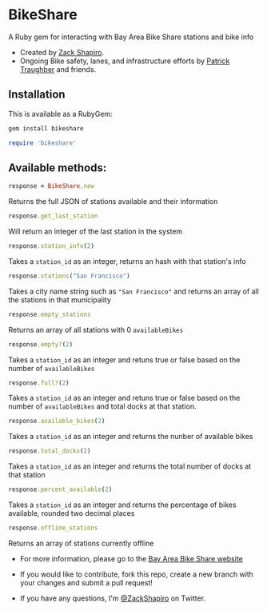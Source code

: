# BikeShare
A Ruby gem for interacting with Bay Area Bike Share stations and bike info
* Created by [Zack Shapiro](http://twitter.com/zackshapiro). 
* Ongoing Bike safety, lanes, and infrastructure efforts by [Patrick Traughber](http://twitter.com/ptraughber) and friends.


## Installation

This is available as a RubyGem:
```ruby
gem install bikeshare
```

```ruby
require 'bikeshare'
```

## Available methods:

```ruby
response = BikeShare.new
```
Returns the full JSON of stations available and their information


```ruby
response.get_last_station
```
Will return an integer of the last station in the system

```ruby
response.station_info(2)
```
Takes a `station_id` as an integer, returns an hash with that station's info

```ruby
response.stations("San Francisco")
```
Takes a city name string such as `"San Francisco"` and returns an array of all the stations in that municipality

```ruby
response.empty_stations
```
Returns an array of all stations with 0 `availableBikes`

```ruby
response.empty?(2)
```
Takes a `station_id` as an integer and retuns true or false based on the number of `availableBikes`

```ruby
response.full?(2)
```
Takes a `station_id` as an integer and retuns true or false based on the number of `availableBikes` and total docks at that station.

```ruby
response.available_bikes(2)
```
Takes a `station_id` as an integer and returns the nunber of available bikes

```ruby
response.total_docks(2)
```
Takes a `station_id` as an integer and returns the total number of docks at that station

```ruby
response.percent_available(2)
```
Takes a `station_id` as an integer and returns the percentage of bikes available, rounded two decimal places

```ruby
response.offline_stations
```
Returns an array of stations currently offline


* For more information, please go to the [Bay Area Bike Share website](http://bayareabikeshare.com)

* If you would like to contribute, fork this repo, create a new branch with your changes and submit a pull request!

* If you have any questions, I'm [@ZackShapiro](http://twitter.com/zackshapiro) on Twitter.
